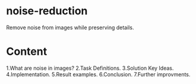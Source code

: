 # noise-reduction
Remove noise from images while preserving details.

# Content
1.What are noise in images?
2.Task Definitions.
3.Solution Key Ideas.
4.Implementation.
5.Result examples.
6.Conclusion.
7.Further improvments.
